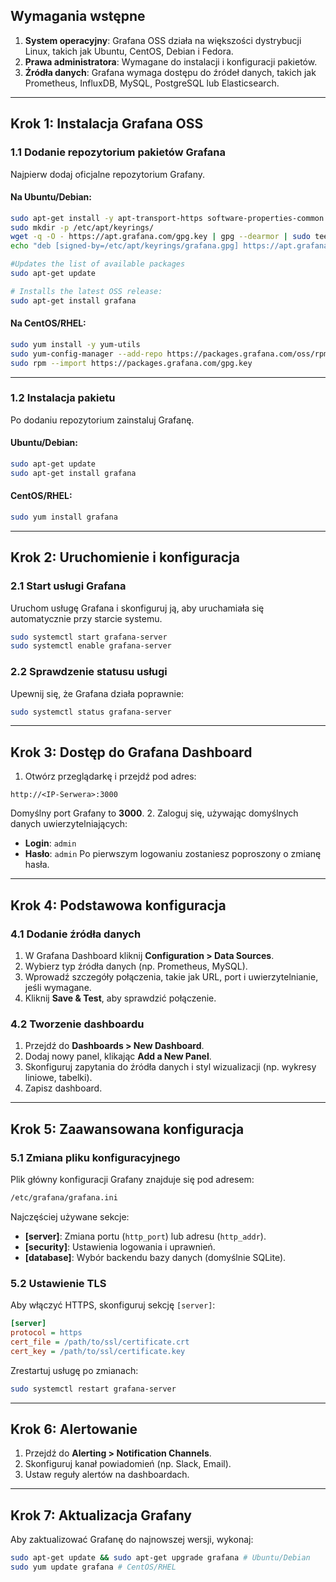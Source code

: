 ## Wymagania wstępne

1. **System operacyjny**: Grafana OSS działa na większości dystrybucji Linux, takich jak Ubuntu, CentOS, Debian i Fedora.
2. **Prawa administratora**: Wymagane do instalacji i konfiguracji pakietów.
3. **Źródła danych**: Grafana wymaga dostępu do źródeł danych, takich jak Prometheus, InfluxDB, MySQL, PostgreSQL lub Elasticsearch.
---
## Krok 1: Instalacja Grafana OSS

### 1.1 Dodanie repozytorium pakietów Grafana

Najpierw dodaj oficjalne repozytorium Grafany.
#### Na Ubuntu/Debian:

```bash
sudo apt-get install -y apt-transport-https software-properties-common wget
sudo mkdir -p /etc/apt/keyrings/
wget -q -O - https://apt.grafana.com/gpg.key | gpg --dearmor | sudo tee /etc/apt/keyrings/grafana.gpg > /dev/null
echo "deb [signed-by=/etc/apt/keyrings/grafana.gpg] https://apt.grafana.com stable main" | sudo tee -a /etc/apt/sources.list.d/grafana.list

#Updates the list of available packages
sudo apt-get update

# Installs the latest OSS release:
sudo apt-get install grafana
```

  #### Na CentOS/RHEL:

```bash
sudo yum install -y yum-utils
sudo yum-config-manager --add-repo https://packages.grafana.com/oss/rpm
sudo rpm --import https://packages.grafana.com/gpg.key
```

---
### 1.2 Instalacja pakietu

Po dodaniu repozytorium zainstaluj Grafanę.
#### Ubuntu/Debian:
```bash
sudo apt-get update
sudo apt-get install grafana
```

  #### CentOS/RHEL:
```bash
sudo yum install grafana
```

  ---
## Krok 2: Uruchomienie i konfiguracja

### 2.1 Start usługi Grafana

Uruchom usługę Grafana i skonfiguruj ją, aby uruchamiała się automatycznie przy starcie systemu.

```bash
sudo systemctl start grafana-server
sudo systemctl enable grafana-server
```
### 2.2 Sprawdzenie statusu usługi
Upewnij się, że Grafana działa poprawnie:

```bash
sudo systemctl status grafana-server
```
---
## Krok 3: Dostęp do Grafana Dashboard
1. Otwórz przeglądarkę i przejdź pod adres:

```
http://<IP-Serwera>:3000
```

Domyślny port Grafany to **3000**.
2. Zaloguj się, używając domyślnych danych uwierzytelniających:
- **Login**: `admin`
- **Hasło**: `admin`
Po pierwszym logowaniu zostaniesz poproszony o zmianę hasła.

---
## Krok 4: Podstawowa konfiguracja  

### 4.1 Dodanie źródła danych

1. W Grafana Dashboard kliknij **Configuration > Data Sources**.
2. Wybierz typ źródła danych (np. Prometheus, MySQL).
3. Wprowadź szczegóły połączenia, takie jak URL, port i uwierzytelnianie, jeśli wymagane.
4. Kliknij **Save & Test**, aby sprawdzić połączenie.
### 4.2 Tworzenie dashboardu

1. Przejdź do **Dashboards > New Dashboard**.
2. Dodaj nowy panel, klikając **Add a New Panel**.
3. Skonfiguruj zapytania do źródła danych i styl wizualizacji (np. wykresy liniowe, tabelki).
4. Zapisz dashboard.
---
## Krok 5: Zaawansowana konfiguracja
### 5.1 Zmiana pliku konfiguracyjnego
Plik główny konfiguracji Grafany znajduje się pod adresem:
```bash
/etc/grafana/grafana.ini
```
Najczęściej używane sekcje:
- **[server]**: Zmiana portu (`http_port`) lub adresu (`http_addr`).
- **[security]**: Ustawienia logowania i uprawnień.
- **[database]**: Wybór backendu bazy danych (domyślnie SQLite).
### 5.2 Ustawienie TLS
Aby włączyć HTTPS, skonfiguruj sekcję `[server]`:
```ini
[server]
protocol = https
cert_file = /path/to/ssl/certificate.crt
cert_key = /path/to/ssl/certificate.key
```

Zrestartuj usługę po zmianach:

```bash
sudo systemctl restart grafana-server
```
---
## Krok 6: Alertowanie

1. Przejdź do **Alerting > Notification Channels**.
2. Skonfiguruj kanał powiadomień (np. Slack, Email).
3. Ustaw reguły alertów na dashboardach. 

---
## Krok 7: Aktualizacja Grafany
Aby zaktualizować Grafanę do najnowszej wersji, wykonaj:

```bash
sudo apt-get update && sudo apt-get upgrade grafana # Ubuntu/Debian
sudo yum update grafana # CentOS/RHEL
```


